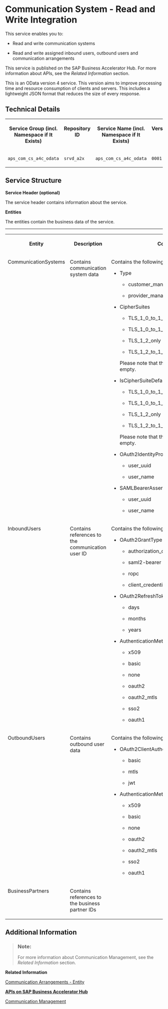 <!-- loio207171e0d1c44871b59289733b935d0d -->

# Communication System - Read and Write Integration



This service enables you to:

-   Read and write communication systems

-   Read and write assigned inbound users, outbound users and communication arrangements


This service is published on the SAP Business Accelerator Hub. For more information about APIs, see the *Related Information* section.

This is an OData version 4 service. This version aims to improve processing time and resource consumption of clients and servers. This includes a lightweight JSON format that reduces the size of every response.



<a name="loio207171e0d1c44871b59289733b935d0d__section_TechnicalDetails_CommunicationSystem_RW"/>

## Technical Details


<table>
<tr>
<th valign="top">

Service Group \(incl. Namespace if It Exists\)

</th>
<th valign="top">

Repository ID

</th>
<th valign="top">

Service Name \(incl. Namespace if It Exists\)

</th>
<th valign="top">

Version

</th>
</tr>
<tr>
<td valign="top">

`aps_com_cs_a4c_odata`

</td>
<td valign="top">

`srvd_a2x`

</td>
<td valign="top">

`aps_com_cs_a4c_odata`

</td>
<td valign="top">

`0001`

</td>
</tr>
</table>



<a name="loio207171e0d1c44871b59289733b935d0d__section_ServiceStructureCommunicationSystemRW"/>

## Service Structure

**Service Header \(optional\)**

The service header contains information about the service.

**Entities**

The entities contain the business data of the service.

****


<table>
<tr>
<th valign="top">

Entity

</th>
<th valign="top">

Description

</th>
<th valign="top">

Constants

</th>
<th valign="top">

Necessity

</th>
</tr>
<tr>
<td valign="top">

CommunicationSystems

</td>
<td valign="top">

Contains communication system data

</td>
<td valign="top">

Contains the following attributes and values:

-   Type

    -   customer\_managed

    -   provider\_managed

-   CipherSuites

    -   TLS\_1\_0\_to\_1\_2

    -   TLS\_1\_0\_to\_1\_3
    -   TLS\_1\_2\_only

    -   TLS\_1\_2\_to\_1\_3


    Please note that these values can also be empty.

-   IsCipherSuiteDefault

    -   TLS\_1\_0\_to\_1\_2

    -   TLS\_1\_0\_to\_1\_3
    -   TLS\_1\_2\_only

    -   TLS\_1\_2\_to\_1\_3


    Please note that these values can also be empty.

-   OAuth2IdentityProviderUserLogonType
    -   user\_uuid

    -   user\_name

-   SAMLBearerAssertionProviderUserLogonType
    -   user\_uuid

    -   user\_name




</td>
<td valign="top">

Mandatory

</td>
</tr>
<tr>
<td valign="top">

InboundUsers

</td>
<td valign="top">

Contains references to the communication user ID

</td>
<td valign="top">

Contains the following attributes and values:

-   OAuth2GrantType

    -   authorization\_code

    -   saml2-bearer
    -   ropc
    -   client\_credentials


-   OAuth2RefreshTokenExpiryUnit

    -   days

    -   months

    -   years


-   AuthenticationMethod

    -   x509

    -   basic
    -   none
    -   oauth2
    -   oauth2\_mtls
    -   sso2
    -   oauth1




</td>
<td valign="top">

Optional

</td>
</tr>
<tr>
<td valign="top">

OutboundUsers

</td>
<td valign="top">

Contains outbound user data

</td>
<td valign="top">

Contains the following attributes and values:

-   OAuth2ClientAuthenticationMethod

    -   basic

    -   mtls
    -   jwt

-   AuthenticationMethod
    -   x509

    -   basic
    -   none
    -   oauth2
    -   oauth2\_mtls
    -   sso2
    -   oauth1




</td>
<td valign="top">

Optional

</td>
</tr>
<tr>
<td valign="top">

BusinessPartners

</td>
<td valign="top">

Contains references to the business partner IDs

</td>
<td valign="top">

 

</td>
<td valign="top">

Optional

</td>
</tr>
</table>



<a name="loio207171e0d1c44871b59289733b935d0d__section_AdditionalInformation_CommunicationSystemRW"/>

## Additional Information



> ### Note:  
> For more information about Communication Management, see the *Related Information* section.

**Related Information**  


[Communication Arrangements - Entity](communication-arrangements-entity-26253af.md)

[**APIs on SAP Business Accelerator Hub**](https://help.sap.com/docs/SAP_S4HANA_CLOUD/0f69f8fb28ac4bf48d2b57b9637e81fa/1e60f14bdc224c2c975c8fa8bcfd7f3f.html?version=latest)

[Communication Management](../50-administration-and-ops/communication-management-2e84a10.md "The communication management apps allow you to integrate your system or solution with other systems to enable data exchange.")


